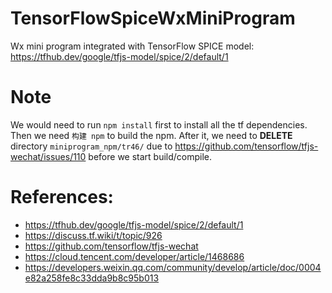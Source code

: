 # TensorFlowSpiceWxMiniProgram
Wx mini program integrated with TensorFlow SPICE model: https://tfhub.dev/google/tfjs-model/spice/2/default/1

# Note
We would need to run `npm install` first to install all the tf dependencies. Then we need `构建 npm` to build the npm. After it, we need to **DELETE** directory `miniprogram_npm/tr46/` due to https://github.com/tensorflow/tfjs-wechat/issues/110 before we start build/compile.

# References:
* https://tfhub.dev/google/tfjs-model/spice/2/default/1
* https://discuss.tf.wiki/t/topic/926
* https://github.com/tensorflow/tfjs-wechat
* https://cloud.tencent.com/developer/article/1468686
* https://developers.weixin.qq.com/community/develop/article/doc/0004e82a258fe8c33dda9b8c95b013
